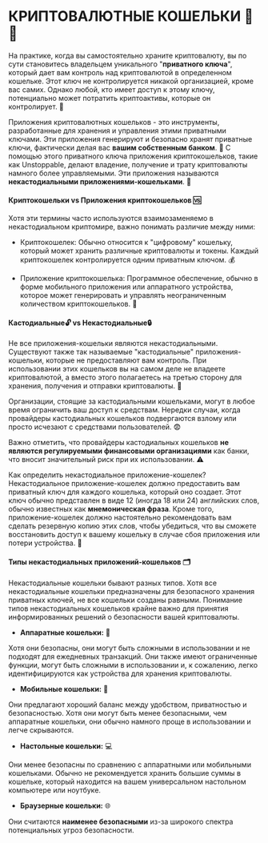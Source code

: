 # КРИПТОВАЛЮТНЫЕ КОШЕЛЬКИ 💼🔑

На практике, когда вы самостоятельно храните криптовалюту, вы по сути становитесь владельцем уникального "**приватного ключа**", который дает вам контроль над криптовалютой в определенном кошельке. Этот ключ не контролируется никакой организацией, кроме вас самих. Однако любой, кто имеет доступ к этому ключу, потенциально может потратить криптоактивы, которые он контролирует. 🔐

Приложения криптовалютных кошельков - это инструменты, разработанные для хранения и управления этими приватными ключами. Эти приложения генерируют и безопасно хранят приватные ключи, фактически делая вас **вашим собственным банком**. 🏦 С помощью этого приватного ключа приложения криптокошельков, такие как Unstoppable, делают владение, получение и трату криптовалюты намного более управляемыми. Эти приложения называются **некастодиальными приложениями-кошельками**. 📱

#### Криптокошельки vs Приложения криптокошельков 🆚

Хотя эти термины часто используются взаимозаменяемо в некастодиальном криптомире, важно понимать различие между ними:

- Криптокошелек: Обычно относится к "цифровому" кошельку, который может хранить различные криптовалюты и токены. Каждый криптокошелек контролируется одним приватным ключом. 💰


- Приложение криптокошелька: Программное обеспечение, обычно в форме мобильного приложения или аппаратного устройства, которое может генерировать и управлять неограниченным количеством криптокошельков. 📲

#### Кастодиальные🔓 vs Некастодиальные🔒

Не все приложения-кошельки являются некастодиальными. Существуют также так называемые "кастодиальные" приложения-кошельки, которые не предоставляют вам контроль. При использовании этих кошельков вы на самом деле не владеете криптовалютой, а вместо этого полагаетесь на третью сторону для хранения, получения и отправки криптовалюты. 👥

Организации, стоящие за кастодиальными кошельками, могут в любое время ограничить ваш доступ к средствам. Нередки случаи, когда провайдеры кастодиальных кошельков подвергаются взлому или просто исчезают с средствами пользователей. 😨

Важно отметить, что провайдеры кастодиальных кошельков **не являются регулируемыми финансовыми организациями** как банки, что вносит значительный риск при их использовании. ⚠️

Как определить некастодиальное приложение-кошелек? Некастодиальное приложение-кошелек должно предоставить вам приватный ключ для каждого кошелька, который оно создает. Этот ключ обычно представлен в виде 12 (иногда 18 или 24) английских слов, обычно известных как **мнемоническая фраза**. Кроме того, приложение-кошелек должно настоятельно рекомендовать вам сделать резервную копию этих слов, чтобы убедиться, что вы сможете восстановить доступ к вашему кошельку в случае сбоя приложения или потери устройства. 📝

#### Типы некастодиальных приложений-кошельков 🗂️
Некастодиальные кошельки бывают разных типов. Хотя все некастодиальные кошельки предназначены для безопасного хранения приватных ключей, не все кошельки созданы равными. Понимание типов некастодиальных кошельков крайне важно для принятия информированных решений о безопасности вашей криптовалюты.

- **Аппаратные кошельки:** 💾

Хотя они безопасны, они могут быть сложными в использовании и не подходят для ежедневных транзакций. Они также имеют ограниченные функции, могут быть сложными в использовании и, к сожалению, легко идентифицируются как устройства для хранения криптовалюты.

- **Мобильные кошельки:** 📱

Они предлагают хороший баланс между удобством, приватностью и безопасностью. Хотя они могут быть менее безопасными, чем аппаратные кошельки, они обычно намного проще в использовании и легче скрываются.

- **Настольные кошельки:** 💻

Они менее безопасны по сравнению с аппаратными или мобильными кошельками. Обычно не рекомендуется хранить большие суммы в кошельке, который находится на вашем универсальном настольном компьютере или ноутбуке.

- **Браузерные кошельки:** 🌐

Они считаются **наименее безопасными** из-за широкого спектра потенциальных угроз безопасности.